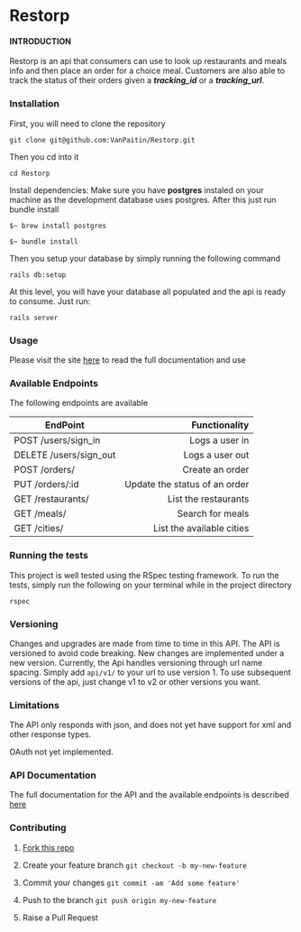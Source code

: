 # Restorp

#### INTRODUCTION

Restorp is an api that consumers can use to look up restaurants and meals info and then place an order for a choice meal. Customers are also able to track the status of their orders given a ***tracking_id*** or a ***tracking_url***.

### Installation

First, you will need to clone the repository
```
git clone git@github.com:VanPaitin/Restorp.git
```
Then you cd into it

```
cd Restorp
```
Install dependencies: Make sure you have **postgres** instaled on your machine as the development database uses postgres. After this just run bundle install

```
$~ brew install postgres

$~ bundle install
```

Then you setup your database by simply running the following command

```
rails db:setup
```

At this level, you will have your database all populated and the api is ready to consume. Just run:

```
rails server
```
### Usage

Please visit the site [here](https://restorp.herokuapp.com) to read the full documentation and use

### Available Endpoints

The following endpoints are available

| EndPoint                                |   Functionality                      |
| --------------------------------------- | ------------------------------------:|
| POST /users/sign_in                     | Logs a user in                       |
| DELETE /users/sign_out                  | Logs a user out                      |
| POST /orders/                           | Create an order                      |
| PUT /orders/:id                         | Update the status of an order        |
| GET /restaurants/                       | List the restaurants                 |
| GET /meals/                             | Search for meals                     |
| GET /cities/                            | List the available cities            |

### Running the tests

This project is well tested using the RSpec testing framework. To run the tests, simply run the following on your terminal while in the project directory

```
rspec
```

### Versioning
Changes and upgrades are made from time to time in this API. The API is versioned to avoid code breaking. New changes are implemented under a new version. Currently, the Api handles versioning through url name spacing. Simply add ```api/v1/``` to your url to use version 1. To use subsequent versions of the api, just change v1 to v2 or other versions you want.

### Limitations
The API only responds with json, and does not yet have support for xml and other response types.

OAuth not yet implemented.

### API Documentation

The full documentation for the API and the available endpoints is described [here](https://restorp.herokuapp.com)

### Contributing

1. [Fork this repo](https://github.com/VanPaitin/Restorp/fork)

2. Create your feature branch `git checkout -b my-new-feature`

3. Commit your changes `git commit -am 'Add some feature'`

4. Push to the branch `git push origin my-new-feature`

5. Raise a Pull Request
